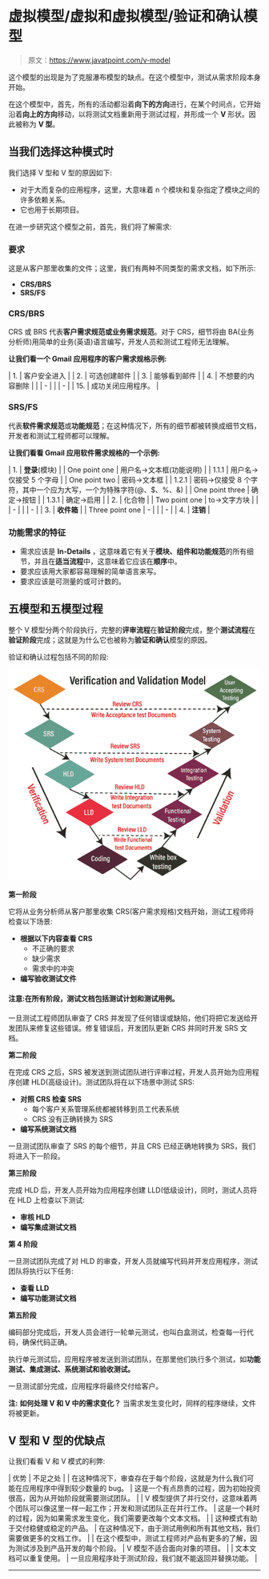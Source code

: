 # 虚拟模型/虚拟和虚拟模型/验证和确认模型

> 原文：<https://www.javatpoint.com/v-model>

这个模型的出现是为了克服瀑布模型的缺点。在这个模型中，测试从需求阶段本身开始。

在这个模型中，首先，所有的活动都沿着**向下的方向**进行，在某个时间点，它开始沿着**向上的方向**移动，以将测试文档重新用于测试过程，并形成一个 **V** 形状。因此被称为 **V 型**。

## 当我们选择这种模式时

我们选择 V 型和 V 型的原因如下:

*   对于大而复杂的应用程序，这里，大意味着 n 个模块和复杂指定了模块之间的许多依赖关系。
*   它也用于长期项目。

在进一步研究这个模型之前，首先，我们将了解需求:

### 要求

这是从客户那里收集的文件；这里，我们有两种不同类型的需求文档，如下所示:

*   **CRS/BRS**
*   **SRS/FS**

### CRS/BRS

CRS 或 BRS 代表**客户需求规范或业务需求规范**。对于 CRS，细节将由 BA(业务分析师)用简单的业务(英语)语言编写，开发人员和测试工程师无法理解。

**让我们看一个 Gmail 应用程序的客户需求规格示例:**

| 1. | 客户安全进入 |
| 2. | 可选创建邮件 |
| 3. | 能够看到邮件 |
| 4. | 不想要的内容删除 |
|  | - |
|  | - |
| 15. | 成功关闭应用程序。 |

### SRS/FS

代表**软件需求规范**或**功能规范**；在这种情况下，所有的细节都被转换成细节文档，开发者和测试工程师都可以理解。

**让我们看看 Gmail 应用软件需求规格的一个示例:**

| 1. | **登录**(模块) |
| One point one | 用户名→文本框(功能说明) |
| 1.1.1 | 用户名→仅接受 5 个字母 |
| One point two | 密码→文本框 |
| 1.2.1 | 密码→仅接受 8 个字符，其中一个应为大写，一个为特殊字符(@、$、%、&) |
| One point three | 确定→按钮 |
| 1.3.1 | 确定→启用 |
| 2. | 化合物 |
| Two point one | to→文字方块 |
|  | - |
|  | - |
| 3. | **收件箱** |
| Three point one | - |
|  | - |
| 4. | **注销** |

### 功能需求的特征

*   需求应该是 **In-Details** ，这意味着它有关于**模块、组件和功能规范**的所有细节，并且在**适当流程**中，这意味着它应该在**顺序**中。
*   要求应该用大家都容易理解的简单语言来写。
*   要求应该是可测量的或可计数的。

## 五模型和五模型过程

整个 V 模型分两个阶段执行，完整的**评审流程**在**验证阶段**完成，整个**测试流程**在**验证阶段**完成；这就是为什么它也被称为**验证和确认**模型的原因。

验证和确认过程包括不同的阶段:

![V-model](img/0e08bd26a7d0e1f00375741c7dff56a2.png)

**第一阶段**

它将从业务分析师从客户那里收集 CRS(客户需求规格)文档开始，测试工程师将检查以下场景:

*   **根据以下内容查看 CRS**
    *   不正确的要求
    *   缺少需求
    *   需求中的冲突
*   **编写验收测试文件**

#### 注意:在所有阶段，测试文档包括测试计划和测试用例。

一旦测试工程师团队审查了 CRS 并发现了任何错误或缺陷，他们将把它发送给开发团队来修复这些错误。修复错误后，开发团队更新 CRS 并同时开发 SRS 文档。

**第二阶段**

在完成 CRS 之后，SRS 被发送到测试团队进行评审过程，开发人员开始为应用程序创建 HLD(高级设计)。测试团队将在以下场景中测试 SRS:

*   **对照 CRS 检查 SRS**
    *   每个客户关系管理系统都被转移到员工代表系统
    *   CRS 没有正确转换为 SRS
*   **编写系统测试文档**

一旦测试团队审查了 SRS 的每个细节，并且 CRS 已经正确地转换为 SRS，我们将进入下一阶段。

**第三阶段**

完成 HLD 后，开发人员开始为应用程序创建 LLD(低级设计)，同时，测试人员将在 HLD 上检查以下测试:

*   **审核 HLD**
*   **编写集成测试文档**

**第 4 阶段**

一旦测试团队完成了对 HLD 的审查，开发人员就编写代码并开发应用程序，测试团队将执行以下任务:

*   **查看 LLD**
*   **编写功能测试文档**

**第五阶段**

编码部分完成后，开发人员会进行一轮单元测试，也叫白盒测试，检查每一行代码，确保代码正确。

执行单元测试后，应用程序被发送到测试团队，在那里他们执行多个测试，如**功能测试、集成测试、系统测试和验收测试。**

一旦测试部分完成，应用程序将最终交付给客户。

**注:**
**如何处理 V 和 V 中的需求变化？**
当需求发生变化时，同样的程序继续，文件将被更新。

## V 型和 V 型的优缺点

让我们看看 V 和 V 模式的利弊:

| 优势 | 不足之处 |
| 在这种情况下，审查存在于每个阶段，这就是为什么我们可能在应用程序中得到较少数量的 bug。 | 这是一个有点昂贵的过程，因为初始投资很高，因为从开始阶段就需要测试团队。 |
| V 模型提供了并行交付，这意味着两个团队可以像这里一样一起工作；开发和测试团队正在并行工作。 | 这是一个耗时的过程，因为如果需求发生变化，我们需要更改每个文本文档。 |
| 这种模式有助于交付稳健或稳定的产品。 | 在这种情况下，由于测试用例和所有其他文档，我们需要做更多的文档工作。 |
| 在这个模型中，测试工程师对产品有更多的了解，因为测试涉及到产品开发的每个阶段。 | V 模型不适合面向对象的项目。 |
| 文本文档可以重复使用。 | 一旦应用程序处于测试阶段，我们就不能返回并替换功能。 |

* * *